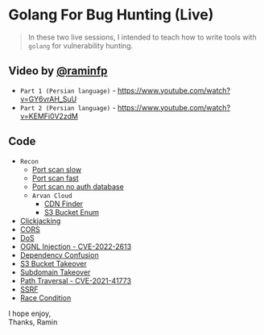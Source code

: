 ﻿# Golang For Bug Hunting (Live)
 
 > In these two live sessions, I intended to teach how to write tools with `golang` for vulnerability hunting.
 
  ## Video by [@raminfp](https://github.com/raminfp)
- `Part 1 (Persian language)` - https://www.youtube.com/watch?v=GY6vrAH_SuU
- `Part 2 (Persian language)` - https://www.youtube.com/watch?v=KEMFi0V2zdM

 ## Code
 
- `Recon`
  - [Port scan slow](https://github.com/ravro-ir/golang_bug_hunting/tree/main/recon/portscan)
  - [Port scan fast](https://github.com/ravro-ir/golang_bug_hunting/tree/main/recon/portscanfast)
  - [Port scan no auth database](https://github.com/ravro-ir/golang_bug_hunting/tree/main/recon/portscannoauthdb)
  - `Arvan Cloud`
    - [CDN Finder](https://github.com/ravro-ir/golang_bug_hunting/tree/main/recon/arvan/cdn_finder)
    - [S3 Bucket Enum](https://github.com/ravro-ir/golang_bug_hunting/tree/main/recon/arvan/s3_bucket_enum)
- [Clickjacking](https://github.com/ravro-ir/golang_bug_hunting/tree/main/clickjacking)
- [CORS](https://github.com/ravro-ir/golang_bug_hunting/tree/main/cors)
- [DoS](https://github.com/ravro-ir/golang_bug_hunting/tree/main/dos)
- [OGNL Injection - CVE-2022-2613](https://github.com/ravro-ir/golang_bug_hunting/tree/main/ognl_injection)
- [Dependency Confusion](https://github.com/ravro-ir/golang_bug_hunting)
- [S3 Bucket Takeover](https://github.com/ravro-ir/golang_bug_hunting/tree/main/s3bucket_takeover)
- [Subdomain Takeover](https://github.com/ravro-ir/golang_bug_hunting/tree/main/subdomain_takeover)
- [Path Traversal - CVE-2021-41773](https://github.com/ravro-ir/golang_bug_hunting/tree/main/path_traversal)
- [SSRF](https://github.com/ravro-ir/golang_bug_hunting/tree/main/ssrf)
- [Race Condition](https://github.com/ravro-ir/golang_bug_hunting/tree/main/race_condition)


I hope enjoy, <br />
Thanks, Ramin
